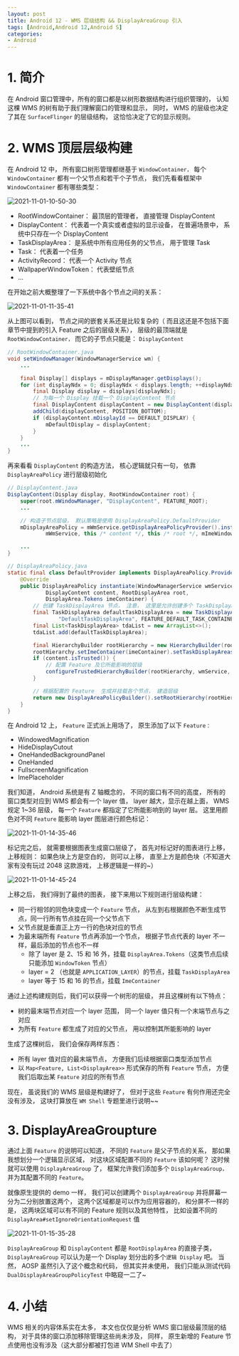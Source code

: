 ```yaml
---
layout: post
title: Android 12 - WMS 层级结构 && DisplayAreaGroup 引入
tags: [Android,Android 12,Android S]
categories: 
- Android
---
```



# 1. 简介

在 Android 窗口管理中，所有的窗口都是以树形数据结构进行组织管理的， 认知这棵 WMS 的树有助于我们理解窗口的管理和显示， 同时， WMS 的层级也决定了其在 `SurfaceFlinger` 的层级结构， 这恰恰决定了它的显示规则。

# 2. WMS 顶层层级构建

在 Android 12 中， 所有窗口树形管理都继基于 `WindowContainer，` 每个 `WindowContainer` 都有一个父节点和若干个子节点， 我们先看看框架中 `WindowContainer` 都有哪些类型：

![2021-11-01-10-50-30](http://image.hanschen.site/master/2021-11-01-10-50-30.png)

 - RootWindowContainer： 最顶层的管理者， 直接管理 DisplayContent
 - DisplayContent： 代表着一个真实或者虚拟的显示设备， 在普遍场景中， 系统中只存在一个 DisplayContent
 - TaskDisplayArea： 是系统中所有应用任务的父节点， 用于管理 Task
 - Task： 代表着一个任务
 - ActivityRecord： 代表一个 Activity 节点
 - WallpaperWindowToken： 代表壁纸节点
 - ...


<!-- more -->

在开始之前大概整理了一下系统中各个节点之间的关系： 

![2021-11-01-11-35-41](http://image.hanschen.site/master/2021-11-01-11-35-41.png)


从上图可以看到， 节点之间的嵌套关系还是比较复杂的（ 而且这还是不包括下面章节中提到的引入 Feature 之后的层级关系）， 层级的最顶端就是 `RootWindowContainer，` 而它的子节点只能是： `DisplayContent`

```java
// RootWindowContainer.java
void setWindowManager(WindowManagerService wm) {
    ...

    final Display[] displays = mDisplayManager.getDisplays();
    for (int displayNdx = 0; displayNdx < displays.length; ++displayNdx) {
        final Display display = displays[displayNdx];
        // 为每一个 Display 挂载一个 DisplayContent 节点
        final DisplayContent displayContent = new DisplayContent(display, this);
        addChild(displayContent, POSITION_BOTTOM);
        if (displayContent.mDisplayId == DEFAULT_DISPLAY) {
            mDefaultDisplay = displayContent;
        }
    }
    ...
}
```

再来看看 `DisplayContent` 的构造方法， 核心逻辑就只有一句， 依靠 `DisplayAreaPolicy` 进行层级初始化

```java
// DisplayContent.java
DisplayContent(Display display, RootWindowContainer root) {
    super(root.mWindowManager, "DisplayContent", FEATURE_ROOT);
    ...

    // 构造子节点层级， 默认策略是使用 DisplayAreaPolicy.DefaultProvider
    mDisplayAreaPolicy = mWmService.getDisplayAreaPolicyProvider().instantiate(
            mWmService, this /* content */, this /* root */, mImeWindowsContainer);

    ...
}
```

```java
// DisplayAreaPolicy.java
static final class DefaultProvider implements DisplayAreaPolicy.Provider {
    @Override
    public DisplayAreaPolicy instantiate(WindowManagerService wmService,
            DisplayContent content, RootDisplayArea root,
            DisplayArea.Tokens imeContainer) {
        // 创建 TaskDisplayArea 节点， 注意， 这里是允许创建多个 TaskDisplayArea 并添加的
        final TaskDisplayArea defaultTaskDisplayArea = new TaskDisplayArea(content, wmService,
                "DefaultTaskDisplayArea", FEATURE_DEFAULT_TASK_CONTAINER);
        final List<TaskDisplayArea> tdaList = new ArrayList<>();
        tdaList.add(defaultTaskDisplayArea);

        final HierarchyBuilder rootHierarchy = new HierarchyBuilder(root);
        rootHierarchy.setImeContainer(imeContainer).setTaskDisplayAreas(tdaList);
        if (content.isTrusted()) {
            // 配置 Feature 及它所能影响的层级
            configureTrustedHierarchyBuilder(rootHierarchy, wmService, content);
        }

        // 根据配置的 Feature  生成并挂载各个节点， 建造层级
        return new DisplayAreaPolicyBuilder().setRootHierarchy(rootHierarchy).build(wmService);
    }
}
```

在 Android 12 上， `Feature` 正式派上用场了， 原生添加了以下 `Feature：`

 - WindowedMagnification
 - HideDisplayCutout
 - OneHandedBackgroundPanel
 - OneHanded
 - FullscreenMagnification
 - ImePlaceholder

我们知道， Android 系统是有 Z 轴概念的， 不同的窗口有不同的高度， 所有的窗口类型对应到 WMS 都会有一个 layer 值， layer 越大，显示在越上面， WMS 规定 1~36 层级， 每一个 `Feature` 都指定了它所能影响到的 layer 层。 这里用颜色对不同 `Feature` 能影响 layer 图层进行颜色标记：


![2021-11-01-14-35-46](http://image.hanschen.site/master/2021-11-01-14-35-46.png)


标记完之后， 就需要根据图表生成窗口层级了， 首先对标记好的图表进行上移， 上移规则： 如果色块上方是空白的， 则可以上移， 直至上方是颜色块（不知道大家有没有玩过 2048 这款游戏， 上移逻辑是一样的~）

![2021-11-01-14-45-24](http://image.hanschen.site/master/2021-11-01-14-45-24.png)

上移之后， 我们得到了最终的图表， 接下来用以下规则进行层级构建：

 - 同一行相邻的同色块变成一个 `Feature` 节点， 从左到右根据颜色不断生成节点，同一行所有节点挂在同一个父节点下
 - 父节点就是垂直正上方一行的色块对应的节点
 - 为最末端所有 `Feature` 节点再添加一个节点， 根据子节点代表的 layer 不一样，最后添加的节点也不一样
    - 除了 layer 是 2、15 和 16 外，挂载 `DisplayArea.Tokens`（这类节点后续只能添加 `WindowToken` 节点）
    - layer = 2 （也就是 `APPLICATION_LAYER`）的节点，挂载 `TaskDisplayArea`
    - layer 等于 15 和 16 的节点，挂载 `ImeContainer` 

通过上述构建规则后，我们可以获得一个树形的层级， 并且这棵树有以下特点： 

 - 树的最末端节点对应一个 layer 范围， 同一个 layer 值只有一个末端节点与之对应
 - 为所有 `Feature` 都生成了对应的父节点， 用以控制其所能影响的 layer

生成了这棵树后， 我们会保存两样东西：

 - 所有 layer 值对应的最末端节点， 方便我们后续根据窗口类型添加节点
 - 以 `Map<Feature, List<DisplayArea>>`  形式保存的所有 `Feature` 节点， 方便我们后取出某 `Feature` 对应的所有节点

现在， 虽说我们的 WMS 层级是构建好了， 但对于这些 `Feature` 有何作用还完全没有涉及， 这块打算放在 `WM Shell` 专题里进行说明~~


# 3. DisplayAreaGroupture

通过上面 `Feature` 的说明可以知道， 不同的 `Feature` 是父子节点的关系， 那如果我想划分一个逻辑显示区域， 对这块区域配置不同的 `Feature` 该如何呢？ 这时候就可以使用 `DisplayAreaGroup` 了， 框架允许我们添加多个 `DisplayAreaGroup，` 并为其配置不同的 `Feature`。

就像原生提供的 demo 一样， 我们可以创建两个 `DisplayAreaGroup` 并将屏幕一分为二分别放置这两个， 这两个区域都是可以作为应用容器的， 和分屏不一样的是， 这两块区域可以有不同的 Feature 规则以及其他特性， 比如设置不同的 `DisplayArea#setIgnoreOrientationRequest` 值


![2021-11-01-15-35-28](http://image.hanschen.site/master/2021-11-01-15-35-28.png)

`DisplayAreaGroup` 和 `DisplayContent` 都是 `RootDisplayArea` 的直接子类， `DisplayAreaGroup` 可以认为是一个 Display 划分出的多个`逻辑 Display` 吧。 当然， AOSP 虽然引入了这个概念和代码， 但其实并未使用， 我们只能从测试代码 `DualDisplayAreaGroupPolicyTest` 中略窥一二了~      

# 4. 小结

WMS 相关的内容体系实在太多， 本文也仅仅是分析 WMS 窗口层级最顶层的结构， 对于具体的窗口添加移除管理这些尚未涉及， 同样， 原生新增的 Feature 节点使用也没有涉及（这大部分都被打包进 WM Shell 中去了）
